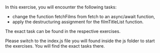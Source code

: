 In this exercise, you will encounter the following tasks:

- change the function fetchFilms from fetch to an async/await function,
- apply the destructuring assignment for the filmTitleList function.

The exact task can be found in the respective exercises.

Please switch to the index.js file you will found inside the js folder to start the exercises. You will find the exact tasks there.